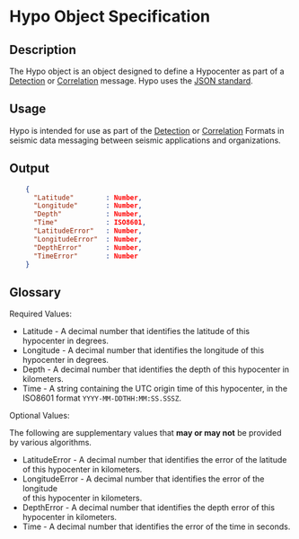 # Hypo Object Specification

## Description

The Hypo object is an object designed to define a Hypocenter as part of a
[Detection](Detection.md) or [Correlation](Correlation.md) message.  Hypo uses
the [JSON standard](http://www.json.org).


## Usage
Hypo is intended for use as part of the [Detection](Detection.md) or
[Correlation](Correlation.md)  Formats in seismic data messaging between seismic
applications and organizations.

## Output
```json
    {
      "Latitude"        : Number,
      "Longitude"       : Number,
      "Depth"           : Number,         
      "Time"            : ISO8601,
      "LatitudeError"   : Number,
      "LongitudeError"  : Number,
      "DepthError"      : Number,
      "TimeError"       : Number        
    }
```

## Glossary
Required Values:
* Latitude - A decimal number that identifies the latitude of this hypocenter in
degrees.
* Longitude - A decimal number that identifies the longitude of this hypocenter
in degrees.
* Depth - A decimal number that identifies the depth of this hypocenter in
kilometers.
* Time - A string containing the UTC origin time of this hypocenter, in the
ISO8601 format `YYYY-MM-DDTHH:MM:SS.SSSZ`.

Optional Values:

The following are supplementary values that **may or may not** be provided by
various algorithms.
* LatitudeError - A decimal number that identifies the error of the latitude of
this hypocenter in kilometers.
* LongitudeError - A decimal number that identifies the error of the longitude  
of this hypocenter in kilometers.
* DepthError - A decimal number that identifies the depth error of this
hypocenter in kilometers.
* Time - A decimal number that identifies the error of the time in seconds.
